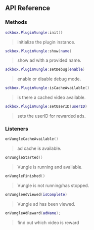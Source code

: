 ## API Reference

### Methods
```lua
sdkbox.PluginVungle:init()
```
> initialize the plugin instance.

```lua
sdkbox.PluginVungle:show(name)
```
> show ad with a provided name.

```lua
sdkbox.PluginVungle:setDebug(enable)
```
> enable or disable debug mode.

```lua
sdkbox.PluginVungle:isCacheAvailable()
```
> is there a cached video available.

```lua
sdkbox.PluginVungle:setUserID(userID)
```
> sets the userID for rewarded ads.


### Listeners
```lua
onVungleCacheAvailable()
```
> ad cache is available.

```lua
onVungleStarted()
```
> Vungle is running and available.

```lua
onVungleFinished()
```
> Vungle is not running/has stopped.

```lua
onVungleAdViewed(isComplete)
```
> Vungle ad has been viewed.

```lua
onVungleAdReward(adName);
```
> find out which video is reward
